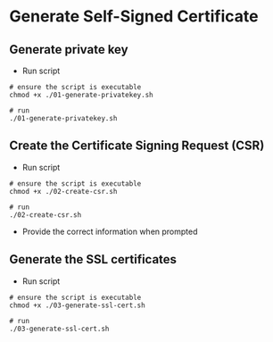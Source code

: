 # Generate Self-Signed Certificate

## Generate private key
- Run script
```
# ensure the script is executable
chmod +x ./01-generate-privatekey.sh

# run
./01-generate-privatekey.sh
```

## Create the Certificate Signing Request (CSR)
- Run script
```
# ensure the script is executable
chmod +x ./02-create-csr.sh

# run
./02-create-csr.sh
```
- Provide the correct information when prompted

## Generate the SSL certificates
- Run script
```
# ensure the script is executable
chmod +x ./03-generate-ssl-cert.sh

# run
./03-generate-ssl-cert.sh
```